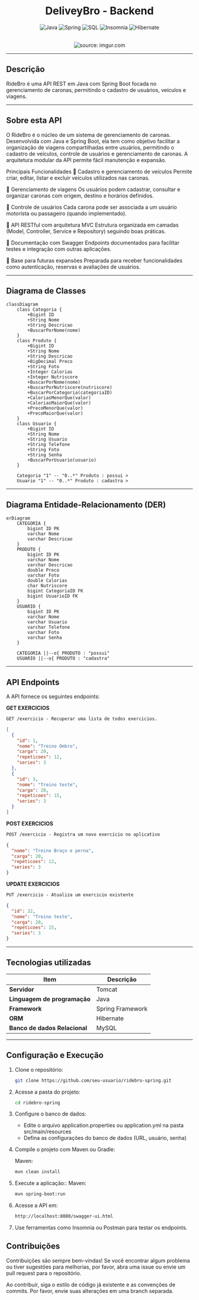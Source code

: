 <div align="center">

# DeliveyBro - Backend

![Java](https://img.shields.io/badge/java-%23ED8B00.svg?style=for-the-badge&logo=openjdk&logoColor=white)
![Spring](https://img.shields.io/badge/spring-%236DB33F.svg?style=for-the-badge&logo=spring&logoColor=white)
![SQL](https://img.shields.io/badge/sql-%234479A1.svg?style=for-the-badge&logo=postgresql&logoColor=white)
![Insomnia](https://img.shields.io/badge/insomnia-%234000BF.svg?style=for-the-badge&logo=insomnia&logoColor=white)
![Hibernate](https://img.shields.io/badge/hibernate-%2359666C.svg?style=for-the-badge&logo=hibernate&logoColor=white)

</div>
<br />

<div align="center">
   <img src="" title="source: imgur.com" /> 
</div>

---

## Descrição

RideBro é uma API REST em Java com Spring Boot focada no gerenciamento de caronas, permitindo o cadastro de usuários, veículos e viagens.

---

## Sobre esta API

O RideBro é o núcleo de um sistema de gerenciamento de caronas. Desenvolvida com Java e Spring Boot, ela tem como objetivo facilitar a organização de viagens compartilhadas entre usuários, permitindo o cadastro de veículos, controle de usuários e gerenciamento de caronas. A arquitetura modular da API permite fácil manutenção e expansão.

Principais Funcionalidades
🚗 Cadastro e gerenciamento de veículos
Permite criar, editar, listar e excluir veículos utilizados nas caronas.

🧭 Gerenciamento de viagens
Os usuários podem cadastrar, consultar e organizar caronas com origem, destino e horários definidos.

👥 Controle de usuários
Cada carona pode ser associada a um usuário motorista ou passageiro (quando implementado).

🔗 API RESTful com arquitetura MVC
Estrutura organizada em camadas (Model, Controller, Service e Repository) seguindo boas práticas.

📄 Documentação com Swagger
Endpoints documentados para facilitar testes e integração com outras aplicações.

🔧 Base para futuras expansões
Preparada para receber funcionalidades como autenticação, reservas e avaliações de usuários.

---

## Diagrama de Classes

```mermaid
classDiagram
    class Categoria {
        +Bigint ID
        +String Nome
        +String Descricao
        +BuscarPorNome(nome)
    }
    class Produto {
        +Bigint ID
        +String Nome
        +String Descricao
        +BigDecimal Preco
        +String Foto
        +Integer Calorias
        +Integer Nutriscore
        +BuscarPorNome(nome)
        +BuscarPorNutriscore(nutriscore)
        +BuscarPorCategoria(categoriaID)
        +CaloriasMenorQue(valor)
        +CaloriasMaiorQue(valor)
        +PrecoMenorQue(valor)
        +PrecoMaiorQue(valor)
    }
    class Usuario {
        +Bigint ID
        +String Nome
        +String Usuario
        +String Telefone
        +String Foto
        +String Senha
        +BuscarPorUsuario(usuario)
    }

    Categoria "1" -- "0..*" Produto : possui >
    Usuario "1" -- "0..*" Produto : cadastra >
```

---

## Diagrama Entidade-Relacionamento (DER)

```mermaid
erDiagram
    CATEGORIA {
        bigint ID PK
        varchar Nome
        varchar Descricao
    }
    PRODUTO {
        bigint ID PK
        varchar Nome
        varchar Descricao
        double Preco
        varchar Foto
        double Calorias
        char Nutriscore
        bigint CategoriaID FK
        bigint UsuarioID FK
    }
    USUARIO {
        bigint ID PK
        varchar Nome
        varchar Usuario
        varchar Telefone
        varchar Foto
        varchar Senha
    }

    CATEGORIA ||--o{ PRODUTO : "possui"
    USUARIO ||--o{ PRODUTO : "cadastra"
```

---

## API Endpoints

A API fornece os seguintes endpoints:

**GET EXERCICIOS**

```markdown
GET /exercicio - Recuperar uma lista de todos exercicios.
```

```json
[
  {
    "id": 1,
    "nome": "Treino Ombro",
    "carga": 20,
    "repeticoes": 12,
    "series": 3
  },
  {
    "id": 3,
    "nome": "Treino teste",
    "carga": 20,
    "repeticoes": 15,
    "series": 3
  }
]
```

**POST EXERCICIOS**

```markdown
POST /exercicio - Registra um novo exercício no aplicativo
```

```json
{
  "nome": "Treino Braço e perna",
  "carga": 20,
  "repeticoes": 12,
  "series": 3
}
```

**UPDATE EXERCICIOS**

```markdown
PUT /exercicio - Atualiza um exercicio existente
```

```json
{
  "id": 32,
  "nome": "Treino teste",
  "carga": 20,
  "repeticoes": 15,
  "series": 3
}
```

---

## Tecnologias utilizadas

| Item                          | Descrição        |
| ----------------------------- | ---------------- |
| **Servidor**                  | Tomcat           |
| **Linguagem de programação**  | Java             |
| **Framework**                 | Spring Framework |
| **ORM**                       | Hibernate        |
| **Banco de dados Relacional** | MySQL            |

---

## Configuração e Execução

1. Clone o repositório:
   ```bash
   git clone https://github.com/seu-usuario/ridebro-spring.git
   ```
2. Acesse a pasta do projeto:
   ```bash
   cd ridebro-spring
   ```
3. Configure o banco de dados:
   - Edite o arquivo application.properties ou application.yml na pasta src/main/resources
   - Defina as configurações do banco de dados (URL, usuário, senha)
4. Compile o projeto com Maven ou Gradle:

   Maven:

   ```bash
   mvn clean install
   ```

5. Execute a aplicação::
   Maven:
   ```bash
   mvn spring-boot:run
   ```
6. Acesse a API em:

   ```bash
   http://localhost:8080/swagger-ui.html
   ```

7. Use ferramentas como Insomnia ou Postman para testar os endpoints.

## Contribuições

Contribuições são sempre bem-vindas! Se você encontrar algum problema ou tiver sugestões para melhorias, por favor, abra uma issue ou envie um pull request para o repositório.

Ao contribuir, siga o estilo de código já existente e as convenções de commits. Por favor, envie suas alterações em uma branch separada.
